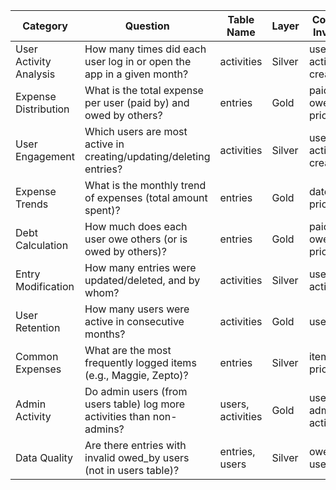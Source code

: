 | Category              | Question                                                                 | Table Name         | Layer  | Columns Involved                      |
|-----------------------|--------------------------------------------------------------------------|--------------------|--------|----------------------------------------|
| User Activity Analysis | How many times did each user log in or open the app in a given month?    | activities         | Silver | user, activity, created_at             |
| Expense Distribution  | What is the total expense per user (paid by) and owed by others?         | entries            | Gold   | paid_by, owed_by, price                |
| User Engagement       | Which users are most active in creating/updating/deleting entries?       | activities         | Silver | user, activity, created_at             |
| Expense Trends        | What is the monthly trend of expenses (total amount spent)?              | entries            | Gold   | date, price                            |
| Debt Calculation      | How much does each user owe others (or is owed by others)?               | entries            | Gold   | paid_by, owed_by, price                |
| Entry Modification    | How many entries were updated/deleted, and by whom?                      | activities         | Silver | user, activity                         |
| User Retention        | How many users were active in consecutive months?                        | activities         | Gold   | user, date                             |
| Common Expenses       | What are the most frequently logged items (e.g., Maggie, Zepto)?         | entries            | Silver | items, price                           |
| Admin Activity        | Do admin users (from users table) log more activities than non-admins?   | users, activities  | Gold   | user, admin, activity                  |
| Data Quality          | Are there entries with invalid owed_by users (not in users table)?       | entries, users     | Silver | owed_by, username                      |
